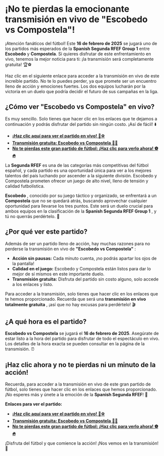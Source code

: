 # ¡No te pierdas la emocionante transmisión en vivo de "Escobedo vs Compostela"!

¡Atención fanáticos del fútbol! Este **16 de febrero de 2025** se jugará uno de los partidos más esperados de la **Spanish Segunda RFEF Group 1** entre **Escobedo** y **Compostela**. Si quieres disfrutar de este enfrentamiento en vivo, tenemos la mejor noticia para ti: ¡la transmisión será completamente gratuita! 🏆⚽

Haz clic en el siguiente enlace para acceder a la transmisión en vivo de este increíble partido. No te lo puedes perder, ya que promete ser un encuentro lleno de acción y emociones fuertes. Los dos equipos lucharán por la victoria en un duelo que podría decidir el futuro de sus campañas en la liga.

## ¿Cómo ver "Escobedo vs Compostela" en vivo?

Es muy sencillo. Solo tienes que hacer clic en los enlaces que te dejamos a continuación y podrás disfrutar del partido sin ningún costo. ¡Así de fácil! ⬇️

- [**¡Haz clic aquí para ver el partido en vivo!** 🔴⚽](https://tinyurl.com/livestreamfreeo?st=Escobedo+vs+Compostela&si=ghc)
- [**Transmisión gratuita: Escobedo vs Compostela** 🎥💥](https://tinyurl.com/livestreamfreeo?st=Escobedo+vs+Compostela&si=ghc)
- [**No te pierdas este gran partido de fútbol: ¡Haz clic para verlo ahora! ⚽🔥**](https://tinyurl.com/livestreamfreeo?st=Escobedo+vs+Compostela&si=ghc)

La **Segunda RFEF** es una de las categorías más competitivas del fútbol español, y cada partido es una oportunidad única para ver a los mejores talentos del país luchando por ascender a la siguiente división. Escobedo y Compostela prometen ofrecer un juego de alto nivel, lleno de tensión y calidad futbolística.

**Escobedo** , conocido por su juego táctico y organizado, se enfrentará a un **Compostela** que no se quedará atrás, buscando aprovechar cualquier oportunidad para llevarse los tres puntos. Este será un duelo crucial para ambos equipos en la clasificación de la **Spanish Segunda RFEF Group 1** , y tú no querrás perdértelo. 🏅

## ¿Por qué ver este partido?

Además de ser un partido lleno de acción, hay muchas razones para no perderse la transmisión en vivo de **"Escobedo vs Compostela"** :

- **Acción sin pausas:** Cada minuto cuenta, ¡no podrás apartar los ojos de la pantalla!
- **Calidad en el juego:** Escobedo y Compostela están listos para dar lo mejor de sí mismos en este importante duelo.
- **Transmisión gratuita:** Disfruta del partido sin costo alguno, solo accede a los enlaces y listo.

Para acceder a la transmisión, solo tienes que hacer clic en los enlaces que te hemos proporcionado. Recuerda que será una **transmisión en vivo totalmente gratuita** , ¡así que no hay excusas para perdértelo! 🎬

## ¿A qué hora es el partido?

**Escobedo vs Compostela** se jugará el **16 de febrero de 2025**. Asegúrate de estar listo a la hora del partido para disfrutar de todo el espectáculo en vivo. Los detalles de la hora exacta se pueden consultar en la página de la transmisión. ⏰

## ¡Haz clic ahora y no te pierdas ni un minuto de la acción!

Recuerda, para acceder a la transmisión en vivo de este gran partido de fútbol, solo tienes que hacer clic en los enlaces que hemos proporcionado. ¡No esperes más y únete a la emoción de la **Spanish Segunda RFEF**! 🥳

**Enlaces para ver el partido:**

- [**¡Haz clic aquí para ver el partido en vivo!** 🔴⚽](https://tinyurl.com/livestreamfreeo?st=Escobedo+vs+Compostela&si=ghc)
- [**Transmisión gratuita: Escobedo vs Compostela** 🎥💥](https://tinyurl.com/livestreamfreeo?st=Escobedo+vs+Compostela&si=ghc)
- [**No te pierdas este gran partido de fútbol: ¡Haz clic para verlo ahora! ⚽🔥**](https://tinyurl.com/livestreamfreeo?st=Escobedo+vs+Compostela&si=ghc)

¡Disfruta del fútbol y que comience la acción! ¡Nos vemos en la transmisión! 🏅
